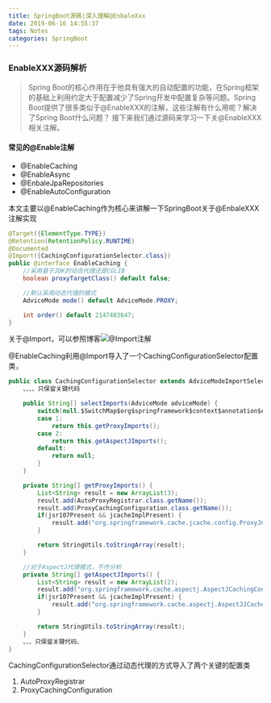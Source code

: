 ```yaml
---
title: SpringBoot源碼|深入理解@EnbaleXxx
date: 2019-06-16 14:55:37
tags: Notes
categories: SpringBoot 
---
```


### EnableXXX源码解析

> Spring Boot的核心作用在于他具有强大的自动配置的功能，在Spring框架的基础上利用约定大于配置减少了Spring开发中配置复杂等问题。Spring Boot提供了很多类似于@EnableXXX的注解，这些注解有什么用呢？解决了Spring Boot什么问题？ 接下来我们通过源码来学习一下关@EnableXXX相关注解。

#### 常见的@Enable注解
+ @EnableCaching
+ @EnableAsync
+ @EnbaleJpaRepositories
+ @EnableAutoConfiguration

本文主要以@EnableCaching作为核心来讲解一下SpringBoot关于@EnbaleXXX注解实现

```java
@Target({ElementType.TYPE})
@Retention(RetentionPolicy.RUNTIME)
@Documented
@Import({CachingConfigurationSelector.class})
public @interface EnableCaching {
    //采用基于JDK的动态代理还是CGLIB
    boolean proxyTargetClass() default false;

    //默认采用动态代理的模式
    AdviceMode mode() default AdviceMode.PROXY;

    int order() default 2147483647;
}
```
关于@Import，可以参照博客![@Import注解](http://shawnyou.tech/2019/06/15/Spring-boot/import/#more)

@EnableCaching利用@Import导入了一个CachingConfigurationSelector配置类，

```java
public class CachingConfigurationSelector extends AdviceModeImportSelector<EnableCaching> {
    、、、、只保留关键代码

    public String[] selectImports(AdviceMode adviceMode) {
        switch(null.$SwitchMap$org$springframework$context$annotation$AdviceMode[adviceMode.ordinal()]) {
        case 1:
            return this.getProxyImports();
        case 2:
            return this.getAspectJImports();
        default:
            return null;
        }
    }

    private String[] getProxyImports() {
        List<String> result = new ArrayList(3);
        result.add(AutoProxyRegistrar.class.getName());
        result.add(ProxyCachingConfiguration.class.getName());
        if(jsr107Present && jcacheImplPresent) {
            result.add("org.springframework.cache.jcache.config.ProxyJCacheConfiguration");
        }

        return StringUtils.toStringArray(result);
    }

    //对于AspectJ代理模式，不作分析
    private String[] getAspectJImports() {
        List<String> result = new ArrayList(2);
        result.add("org.springframework.cache.aspectj.AspectJCachingConfiguration");
        if(jsr107Present && jcacheImplPresent) {
            result.add("org.springframework.cache.aspectj.AspectJJCacheConfiguration");
        }

        return StringUtils.toStringArray(result);
    }
    、、、只保留关键代码、
}
```

CachingConfigurationSelector通过动态代理的方式导入了两个关键的配置类
1. AutoProxyRegistrar 
2. ProxyCachingConfiguration 






